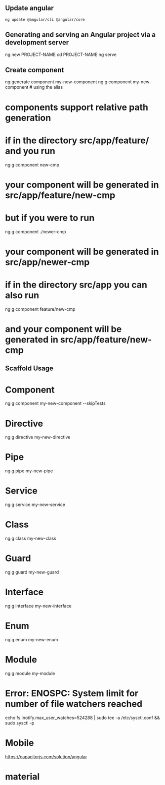 ## Update angular
    ng update @angular/cli @angular/core

## Generating and serving an Angular project via a development server
  ng new PROJECT-NAME
  cd PROJECT-NAME
  ng serve

## Create component
  ng generate component my-new-component
  ng g component my-new-component # using the alias 
   
  # components support relative path generation 
  # if in the directory src/app/feature/ and you run 
  ng g component new-cmp
  # your component will be generated in src/app/feature/new-cmp 
  # but if you were to run 
  ng g component ./newer-cmp
  # your component will be generated in src/app/newer-cmp 
  # if in the directory src/app you can also run 
  ng g component feature/new-cmp
  # and your component will be generated in src/app/feature/new-cmp 


## Scaffold	Usage
# Component	
  ng g component my-new-component --skipTests

# Directive	
  ng g directive my-new-directive

# Pipe	
  ng g pipe my-new-pipe

# Service	
  ng g service my-new-service

# Class	
  ng g class my-new-class

# Guard	
  ng g guard my-new-guard
# Interface	
  ng g interface my-new-interface

# Enum	
  ng g enum my-new-enum

# Module	
  ng g module my-module


# Error: ENOSPC: System limit for number of file watchers reached
  echo fs.inotify.max_user_watches=524288 | sudo tee -a /etc/sysctl.conf && sudo sysctl -p

# Mobile
https://capacitorjs.com/solution/angular

# material

